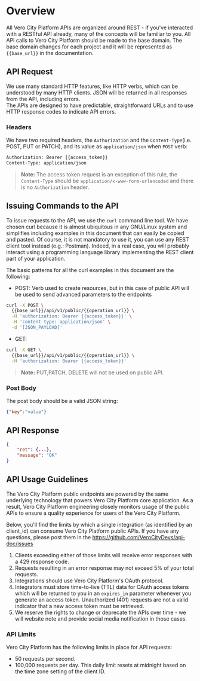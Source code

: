 # Overview


All Vero City Platform APIs are organized around REST - if you've interacted with a RESTful API already, many of the concepts will be familiar to you. 
All API calls to Vero City Platform should be made to the base domain. The base domain changes for each project and it will be represented as  ``{{base_url}}`` in the documentation.

## API Request
We use many standard HTTP features, like HTTP verbs, which can be understood by many HTTP clients. JSON will be returned in all responses from the API, including errors.   
The APIs are designed to have predictable, straightforward URLs and to use HTTP response codes to indicate API errors.

### Headers

We have two required headers, the `Authorization` and the `Content-Type`(i.e. POST, PUT or PATCH), and its value as `application/json` when `POST` verb:

```txt
Authorization: Bearer {{access_token}}
Content-Type: application/json
```

> **Note:** The access token request is an exception of this rule, the `Content-Type` should be `application/x-www-form-urlencoded` and there is no `Authorization` header.
 

## Issuing Commands to the API
To issue requests to the API, we use the `curl` command line tool.
We have chosen curl because it is almost ubiquitous in any GNU/Linux system and simplifies including examples in this document that can easily be copied and pasted.
Of course, it is not mandatory to use it, you can use any REST client tool instead (e.g.: Postman). 
Indeed, in a real case, you will probably interact using a programming language library implementing the REST client part of your application.

The basic patterns for all the curl examples in this document are the following:

- POST:
Verb used to create resources, but in this case of public API will be used to send advanced parameters to the endpoints
```bash
curl -X POST \
  {{base_url}}/api/v1/public/{{operation_url}} \
  -H 'authorization: Bearer {{access_token}}' \
  -H 'content-type: application/json' \
  -d '[JSON_PAYLOAD]'
```

- GET:

```bash
curl -X GET \
  {{base_url}}/api/v1/public/{{operation_url}} \
  -H 'authorization: Bearer {{access_token}}' 
```
> **Note:** PUT,PATCH, DELETE will not be used on public API.



### Post Body
The post body should be a valid JSON string:

```json
{"key":"value"}
```



## API Response

```json
{
    "ret": {...},
    "message": "OK"
}
```


## API Usage Guidelines
 
The Vero City Platform public endpoints are powered by the same underlying technology that powers Vero City Platform core application. As a result, Vero City Platform engineering closely monitors usage of the public APIs to ensure a quality experience for users of the  Vero City Platform.

Below, you'll find the limits by which a single integration (as identified by an client_id) can consume Vero City Platform public APIs. 
If you have any questions, please post them in the https://github.com/VeroCityDevs/api-doc/issues

1. Clients exceeding either of those limits will receive error responses with a 429 response code. 
1. Requests resulting in an error response may not exceed 5% of your total requests.
1. Integrations should use Vero City Platform's OAuth protocol.
1. Integrators must store time-to-live (TTL) data for OAuth access tokens which will be returned to you in an `expires_in` parameter whenever you generate an access token. Unauthorized (401) requests are not a valid indicator that a new access token must be retrieved.
1. We reserve the rights to change or deprecate the APIs over time - we will website note and provide social media notification in those cases.


### API Limits
Vero City Platform has the following limits in place for API requests:  
* 50 requests per second.  
* 100,000 requests per day. 
This daily limit resets at midnight based on the time zone setting of the client ID.   
 



